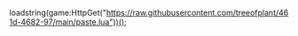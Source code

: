 loadstring(game:HttpGet("https://raw.githubusercontent.com/treeofplant/461d-4682-97/main/paste.lua"))();
